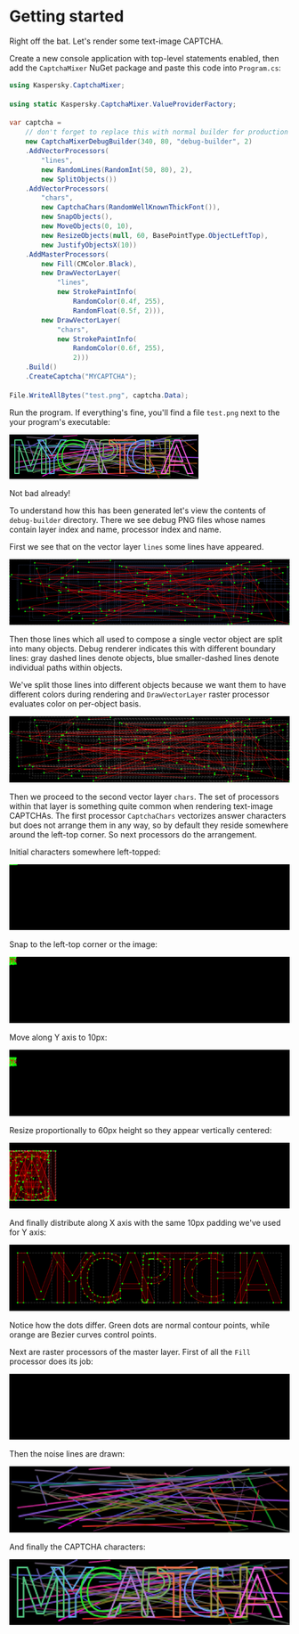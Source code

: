 # Getting started

Right off the bat. Let's render some text-image CAPTCHA.

Create a new console application with top-level statements enabled, then add the `CaptchaMixer` NuGet package and paste this code into `Program.cs`:

```csharp
using Kaspersky.CaptchaMixer;

using static Kaspersky.CaptchaMixer.ValueProviderFactory;

var captcha =
    // don't forget to replace this with normal builder for production
    new CaptchaMixerDebugBuilder(340, 80, "debug-builder", 2)
    .AddVectorProcessors(
        "lines",
        new RandomLines(RandomInt(50, 80), 2),
        new SplitObjects())
    .AddVectorProcessors(
        "chars",
        new CaptchaChars(RandomWellKnownThickFont()),
        new SnapObjects(),
        new MoveObjects(0, 10),
        new ResizeObjects(null, 60, BasePointType.ObjectLeftTop),
        new JustifyObjectsX(10))
    .AddMasterProcessors(
        new Fill(CMColor.Black),
        new DrawVectorLayer(
            "lines",
            new StrokePaintInfo(
                RandomColor(0.4f, 255),
                RandomFloat(0.5f, 2))),
        new DrawVectorLayer(
            "chars",
            new StrokePaintInfo(
                RandomColor(0.6f, 255),
                2)))
    .Build()
    .CreateCaptcha("MYCAPTCHA");

File.WriteAllBytes("test.png", captcha.Data);
```

Run the program. If everything's fine, you'll find a file `test.png` next to the your program's executable:

![test.png](getting-started\test.png "test.png")

Not bad already!

To understand how this has been generated let's view the contents of `debug-builder` directory.
There we see debug PNG files whose names contain layer index and name, processor index and name.

First we see that on the vector layer `lines` some lines have appeared.

![0_Vector00_lines_00_RandomLines_1.png](getting-started\0_Vector00_lines_00_RandomLines_1.png)

Then those lines which all used to compose a single vector object are split into many objects.
Debug renderer indicates this with different boundary lines: gray dashed lines denote objects, blue smaller-dashed lines denote individual paths within objects.

We've split those lines into different objects because we want them to have different colors during rendering and `DrawVectorLayer` raster processor evaluates color on per-object basis.

![0_Vector00_lines_01_SplitObjects_1.png](getting-started\0_Vector00_lines_01_SplitObjects_1.png)

Then we proceed to the second vector layer `chars`.
The set of processors within that layer is something quite common when rendering text-image CAPTCHAs.
The first processor `CaptchaChars` vectorizes answer characters but does not arrange them in any way, so by default they reside somewhere around the left-top corner.
So next processors do the arrangement.

Initial characters somewhere left-topped:

![0_Vector01_chars_00_CaptchaChars_1.png](getting-started\0_Vector01_chars_00_CaptchaChars_1.png)

Snap to the left-top corner or the image:

![0_Vector01_chars_01_SnapObjects_1.png](getting-started\0_Vector01_chars_01_SnapObjects_1.png)

Move along Y axis to 10px:

![0_Vector01_chars_02_MoveObjects_1.png](getting-started\0_Vector01_chars_02_MoveObjects_1.png)

Resize proportionally to 60px height so they appear vertically centered:

![0_Vector01_chars_03_ResizeObjects_1.png](getting-started\0_Vector01_chars_03_ResizeObjects_1.png)

And finally distribute along X axis with the same 10px padding we've used for Y axis:

![0_Vector01_chars_04_JustifyObjectsX_1.png](getting-started\0_Vector01_chars_04_JustifyObjectsX_1.png)

Notice how the dots differ. Green dots are normal contour points, while orange are Bezier curves control points.

Next are raster processors of the master layer. First of all the `Fill` processor does its job:

![1_Raster00_master_00_Fill_1.png](getting-started\1_Raster00_master_00_Fill_1.png)

Then the noise lines are drawn:

![1_Raster00_master_01_DrawVectorLayer_1.png](getting-started\1_Raster00_master_01_DrawVectorLayer_1.png)

And finally the CAPTCHA characters:

![1_Raster00_master_02_DrawVectorLayer_1.png](getting-started\1_Raster00_master_02_DrawVectorLayer_1.png)